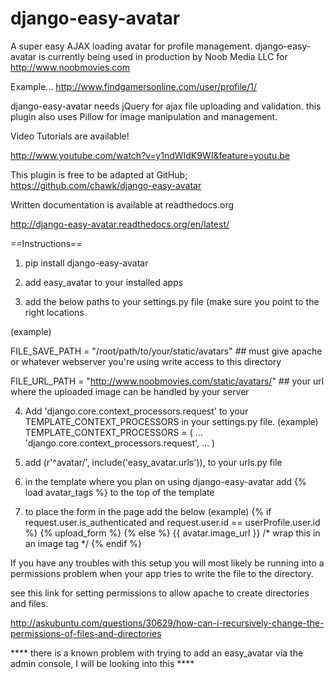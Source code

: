 django-easy-avatar
==================
        
A super easy AJAX loading avatar for profile management.  django-easy-avatar is currently being used in production by Noob Media LLC for http://www.noobmovies.com

Example...
http://www.findgamersonline.com/user/profile/1/

django-easy-avatar needs jQuery for ajax file uploading and validation.  this plugin also uses Pillow for image manipulation and management.    

Video Tutorials are available!

http://www.youtube.com/watch?v=y1ndWIdK9WI&feature=youtu.be

This plugin is free to be adapted at GitHub;
https://github.com/chawk/django-easy-avatar

Written documentation is available at readthedocs.org

http://django-easy-avatar.readthedocs.org/en/latest/

==Instructions==

1.  pip install django-easy-avatar

2.  add easy_avatar to your installed apps

3.  add the below paths to your settings.py file (make sure you point to the right locations 

(example)

FILE_SAVE_PATH = "/root/path/to/your/static/avatars" ## must give apache or whatever webserver you're using write access to this directory

FILE_URL_PATH = "http://www.noobmovies.com/static/avatars/" ## your url where the uploaded image can be handled by your server

4.  Add 'django.core.context_processors.request' to your TEMPLATE_CONTEXT_PROCESSORS in your settings.py file. 
(example) 
TEMPLATE_CONTEXT_PROCESSORS = (
    ...
    'django.core.context_processors.request',
    ...
    )

5.  add (r'^avatar/', include('easy_avatar.urls')), to your urls.py file

6.  in the template where you plan on using django-easy-avatar add {% load avatar_tags %} to the top of the template

7.  to place the form in the page add the below
(example)
{% if request.user.is_authenticated and request.user.id == userProfile.user.id %}
        {% upload_form %}
{% else %}
        {{ avatar.image_url }}  /* wrap this in an image tag */
{% endif %}

If you have any troubles with this setup you will most likely be running into a permissions problem when your app tries to write the file to the directory.  

see this link for setting permissions to allow apache to create directories and files. 

http://askubuntu.com/questions/30629/how-can-i-recursively-change-the-permissions-of-files-and-directories



**** there is a known problem with trying to add an easy_avatar via the admin console, I will be looking into this ****
